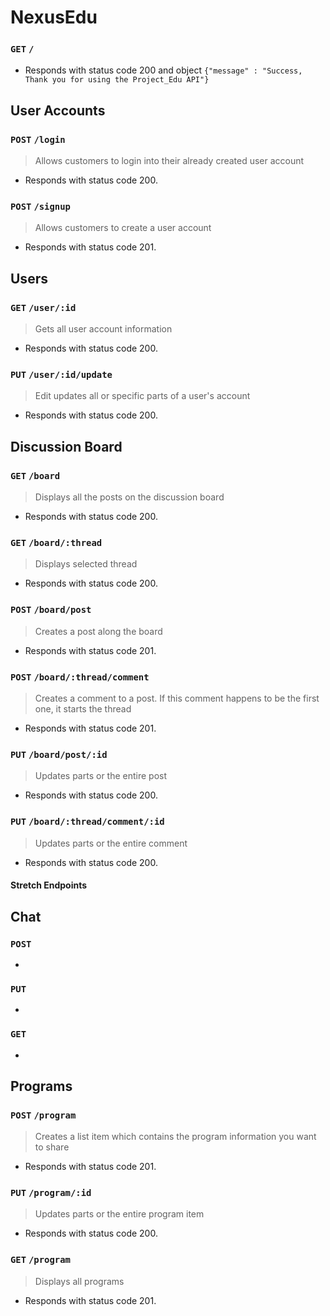 # NexusEdu


###  `GET` `/`

* Responds with status code 200 and object `{"message" : "Success, Thank you for using the Project_Edu API"}`

##  User Accounts
### `POST` `/login`
> Allows customers to login into their already created user account
* Responds with status code 200.

### `POST` `/signup`
> Allows customers to create a user account
* Responds with status code 201.

##  Users
### `GET` `/user/:id`
> Gets all user account information
* Responds with status code 200.

### `PUT` `/user/:id/update`
> Edit updates all or specific parts of a user's account
* Responds with status code 200.

##  Discussion Board
### `GET` `/board`
> Displays all the posts on the discussion board
* Responds with status code 200.

### `GET` `/board/:thread`
> Displays selected thread
* Responds with status code 200.

### `POST` `/board/post`
> Creates a post along the board
* Responds with status code 201.

### `POST` `/board/:thread/comment`
> Creates a comment to a post. If this comment happens to be the first one, it starts the thread
* Responds with status code 201.

### `PUT` `/board/post/:id`
> Updates parts or the entire post
* Responds with status code 200.

### `PUT` `/board/:thread/comment/:id`
> Updates parts or the entire comment
* Responds with status code 200.


#### Stretch Endpoints

##  Chat
### `POST`
*
### `PUT`
*
### `GET`
*

##  Programs
### `POST` `/program`
> Creates a list item which contains the program information you want to share
* Responds with status code 201.

### `PUT` `/program/:id`
> Updates parts or the entire program item
* Responds with status code 200.

### `GET` `/program`
> Displays all programs
* Responds with status code 201.
